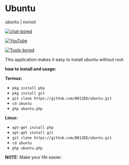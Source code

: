 # Ubuntu
ubuntu | noroot

[![chat-bored](https://img.shields.io/badge/endpoint?url=https://b012ed.github.io/chat-B012ED.json&style=?style=for-the-badge&logo=steam)](https://b012ed.github.io/chat.html)

[![YouTube](https://img.shields.io/badge/endpoint?url=https://b012ed.github.io/B012ED.json&style=?style=for-the-badge&logo=youtube)](https://www.youtube.com/channel/UCIqT1hHplli4XvJj7ZUEMzA) 

[![Tools-bored](https://img.shields.io/badge/endpoint?url=https://b012ed.github.io/B012ED-Tools.json&style=?style=for-the-badge&logo=appveyor)](https://www.studypool.com/notebank/search?notebank_qs=b012ed&notebank_qs_university=)

This application makes it easy to install ubuntu without root.

**how to install and usage:**

**Termux:**
* `pkg install php`
* `pkg install git`
* `git clone https://github.com/B012ED/ubuntu.git`
* `cd ubuntu`
* `php ubuntu.php`

**Linux:**
* `apt-get install php`
* `apt-get install git`
* `git clone https://github.com/B012ED/ubuntu.git`
* `cd ubuntu`
* `php ubuntu.php`

**NOTE:** Make your life easier.
